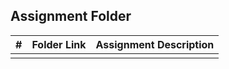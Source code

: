 ## Assignment Folder

|   #   | Folder Link | Assignment Description |
|  :--: |-------------|------------------------|
|       |             |                        |
